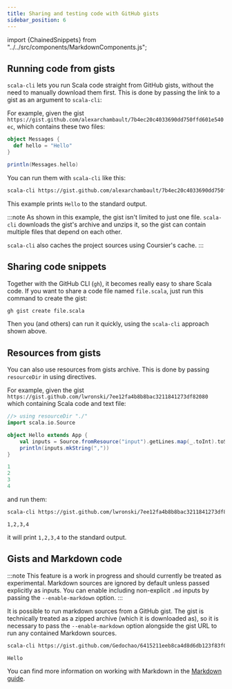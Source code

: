 ```yaml
---
title: Sharing and testing code with GitHub gists
sidebar_position: 6
---
```


import {ChainedSnippets} from "../../src/components/MarkdownComponents.js";

## Running code from gists

`scala-cli` lets you run Scala code straight from GitHub gists, without the need to manually download them first.
This is done by passing the link to a gist as an argument to `scala-cli`:

For example, given the gist `https://gist.github.com/alexarchambault/7b4ec20c4033690dd750ffd601e540ec`, which contains these two files:
```scala title=Messages.scala
object Messages {
  def hello = "Hello"
}
```
```scala title=run.sc
println(Messages.hello)
```

You can run them with `scala-cli` like this:
```bash
scala-cli https://gist.github.com/alexarchambault/7b4ec20c4033690dd750ffd601e540ec
```
<!-- Expected:
Hello
-->

This example prints `Hello` to the standard output.

:::note
As shown in this example, the gist isn't limited to just one file.
`scala-cli` downloads the gist's archive and unzips it, so the gist can contain multiple files that depend on each other.

`scala-cli` also caches the project sources using Coursier's cache.
:::

## Sharing code snippets

Together with the GitHub CLI (`gh`), it becomes really easy to share Scala code.
If you want to share a code file named `file.scala`, just run this command to create the gist:

```sh
gh gist create file.scala
```

Then you (and others) can run it quickly, using the `scala-cli` approach shown above.


## Resources from gists

You can also use resources from gists archive. This is done by passing `resourceDir` in using directives.

For example, given the gist `https://gist.github.com/lwronski/7ee12fa4b8b8bac3211841273df82080` which containing Scala code and text file:

```scala title=Hello.scala
//> using resourceDir "./"
import scala.io.Source

object Hello extends App {
    val inputs = Source.fromResource("input").getLines.map(_.toInt).toSeq
    println(inputs.mkString(","))
}
```

```scala title=input
1
2
3
4
```

and run them:

<ChainedSnippets>

```bash
scala-cli https://gist.github.com/lwronski/7ee12fa4b8b8bac3211841273df82080
```

```text
1,2,3,4
```

</ChainedSnippets>

<!-- Expected:
1,2,3,4
-->

it will print `1,2,3,4` to the standard output.

## Gists and Markdown code

:::note
This feature is a work in progress and should currently be treated as experimental.
Markdown sources are ignored by default unless passed explicitly as inputs.
You can enable including non-explicit `.md` inputs by passing the `--enable-markdown` option.
:::

It is possible to run markdown sources from a GitHub gist. 
The gist is technically treated as a zipped archive (which it is downloaded as), so it is necessary to pass
the `--enable-markdown` option alongside the gist URL to run any contained Markdown sources.

<ChainedSnippets>

```bash
scala-cli https://gist.github.com/Gedochao/6415211eeb8ca4d8d6db123f83f0f839 --enable-markdown
```

```text
Hello
```

</ChainedSnippets>

You can find more information on working with Markdown in the [Markdown guide](/docs/guides/markdown.md).
